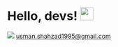 # Hello, devs! <img src="https://raw.githubusercontent.com/MartinHeinz/MartinHeinz/master/wave.gif" width="30px">
<img src="https://img.shields.io/badge/Gmail-D14836?style=for-the-badge&logo=gmail&logoColor=white"> usman.shahzad1995@gmail.com
